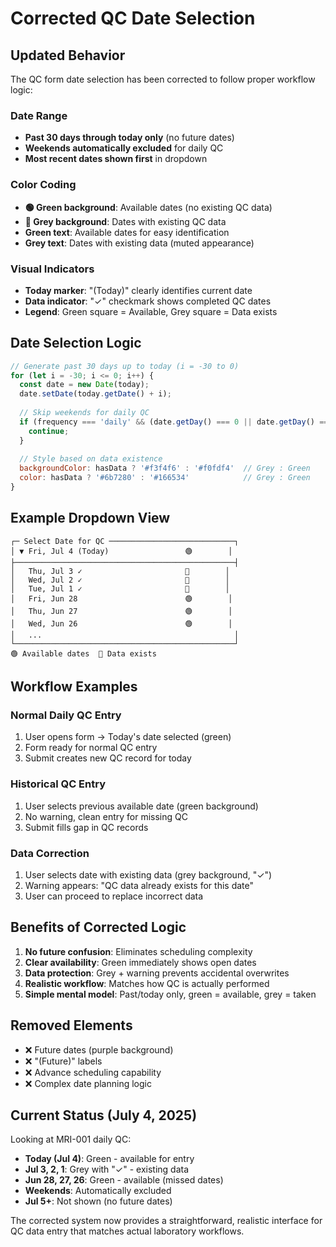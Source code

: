 # Corrected QC Date Selection

## Updated Behavior

The QC form date selection has been corrected to follow proper workflow logic:

### Date Range
- **Past 30 days through today only** (no future dates)
- **Weekends automatically excluded** for daily QC
- **Most recent dates shown first** in dropdown

### Color Coding
- **🟢 Green background**: Available dates (no existing QC data)
- **🔘 Grey background**: Dates with existing QC data
- **Green text**: Available dates for easy identification
- **Grey text**: Dates with existing data (muted appearance)

### Visual Indicators
- **Today marker**: "(Today)" clearly identifies current date
- **Data indicator**: "✓" checkmark shows completed QC dates
- **Legend**: Green square = Available, Grey square = Data exists

## Date Selection Logic

```javascript
// Generate past 30 days up to today (i = -30 to 0)
for (let i = -30; i <= 0; i++) {
  const date = new Date(today);
  date.setDate(today.getDate() + i);
  
  // Skip weekends for daily QC
  if (frequency === 'daily' && (date.getDay() === 0 || date.getDay() === 6)) {
    continue;
  }
  
  // Style based on data existence
  backgroundColor: hasData ? '#f3f4f6' : '#f0fdf4'  // Grey : Green
  color: hasData ? '#6b7280' : '#166534'            // Grey : Green
}
```

## Example Dropdown View

```
┌─ Select Date for QC ────────────────────────────┐
│ ▼ Fri, Jul 4 (Today)                 🟢        │
├─────────────────────────────────────────────────┤
│   Thu, Jul 3 ✓                       🔘        │ 
│   Wed, Jul 2 ✓                       🔘        │
│   Tue, Jul 1 ✓                       🔘        │
│   Fri, Jun 28                        🟢        │
│   Thu, Jun 27                        🟢        │
│   Wed, Jun 26                        🟢        │
│   ...                                           │
└─────────────────────────────────────────────────┘
🟢 Available dates  🔘 Data exists
```

## Workflow Examples

### Normal Daily QC Entry
1. User opens form → Today's date selected (green)
2. Form ready for normal QC entry
3. Submit creates new QC record for today

### Historical QC Entry  
1. User selects previous available date (green background)
2. No warning, clean entry for missing QC
3. Submit fills gap in QC records

### Data Correction
1. User selects date with existing data (grey background, "✓")
2. Warning appears: "QC data already exists for this date"
3. User can proceed to replace incorrect data

## Benefits of Corrected Logic

1. **No future confusion**: Eliminates scheduling complexity
2. **Clear availability**: Green immediately shows open dates  
3. **Data protection**: Grey + warning prevents accidental overwrites
4. **Realistic workflow**: Matches how QC is actually performed
5. **Simple mental model**: Past/today only, green = available, grey = taken

## Removed Elements

- ❌ Future dates (purple background)
- ❌ "(Future)" labels  
- ❌ Advance scheduling capability
- ❌ Complex date planning logic

## Current Status (July 4, 2025)

Looking at MRI-001 daily QC:
- **Today (Jul 4)**: Green - available for entry
- **Jul 3, 2, 1**: Grey with "✓" - existing data 
- **Jun 28, 27, 26**: Green - available (missed dates)
- **Weekends**: Automatically excluded
- **Jul 5+**: Not shown (no future dates)

The corrected system now provides a straightforward, realistic interface for QC data entry that matches actual laboratory workflows.